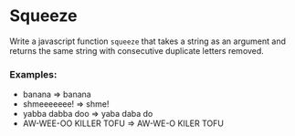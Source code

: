 # Squeeze

Write a javascript function `squeeze` that takes a string as an argument and returns the same string with consecutive duplicate letters removed.

### Examples:

* banana => banana
* shmeeeeeee! => shme!
* yabba dabba doo => yaba daba do
* AW-WEE-OO KILLER TOFU => AW-WE-O KILER TOFU